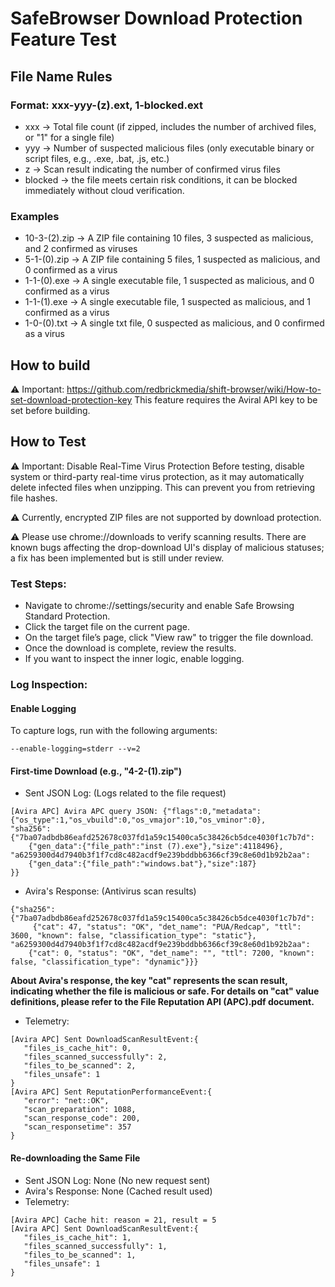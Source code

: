 # SafeBrowser Download Protection Feature Test

## File Name Rules
### Format: xxx-yyy-(z).ext,  1-blocked.ext
- xxx → Total file count (if zipped, includes the number of archived files, or "1" for a single file)
- yyy → Number of suspected malicious files (only executable binary or script files, e.g., .exe, .bat, .js, etc.)
- z → Scan result indicating the number of confirmed virus files
- blocked → the file meets certain risk conditions, it can be blocked immediately without cloud verification.
### Examples
- 10-3-(2).zip → A ZIP file containing 10 files, 3 suspected as malicious, and 2 confirmed as viruses
- 5-1-(0).zip → A ZIP file containing 5 files, 1 suspected as malicious, and 0 confirmed as a virus
- 1-1-(0).exe → A single executable file, 1 suspected as malicious, and 0 confirmed as a virus
- 1-1-(1).exe → A single executable file, 1 suspected as malicious, and 1 confirmed as a virus
- 1-0-(0).txt → A single txt file, 0 suspected as malicious, and 0 confirmed as a virus
## How to build
⚠️ Important: https://github.com/redbrickmedia/shift-browser/wiki/How-to-set-download-protection-key
This feature requires the Aviral API key to be set before building.
## How to Test
⚠️ Important: Disable Real-Time Virus Protection
Before testing, disable system or third-party real-time virus protection, as it may automatically delete infected files when unzipping. This can prevent you from retrieving file hashes.

⚠️ Currently, encrypted ZIP files are not supported by download protection.

⚠️ Please use chrome://downloads to verify scanning results. There are known bugs affecting the drop-download UI's display of malicious statuses; a fix has been implemented but is still under review.
### Test Steps:
- Navigate to chrome://settings/security and enable Safe Browsing Standard Protection.
- Click the target file on the current page.
- On the target file’s page, click "View raw" to trigger the file download.
- Once the download is complete, review the results.
- If you want to inspect the inner logic, enable logging.
### Log Inspection:
#### Enable Logging
To capture logs, run with the following arguments:
```
--enable-logging=stderr --v=2
```
#### First-time Download (e.g., "4-2-(1).zip")
- Sent JSON Log: (Logs related to the file request)
```
[Avira APC] Avira APC query JSON: {"flags":0,"metadata":{"os_type":1,"os_vbuild":0,"os_vmajor":10,"os_vminor":0},
"sha256":
{"7ba07adbdb86eafd252678c037fd1a59c15400ca5c38426cb5dce4030f1c7b7d":
    {"gen_data":{"file_path":"inst (7).exe"},"size":4118496},
"a6259300d4d7940b3f1f7cd8c482acdf9e239bddbb6366cf39c8e60d1b92b2aa":
    {"gen_data":{"file_path":"windows.bat"},"size":187}
}}
```
- Avira's Response: (Antivirus scan results)
```
{"sha256": 
{"7ba07adbdb86eafd252678c037fd1a59c15400ca5c38426cb5dce4030f1c7b7d":
     {"cat": 47, "status": "OK", "det_name": "PUA/Redcap", "ttl": 3600, "known": false, "classification_type": "static"}, 
"a6259300d4d7940b3f1f7cd8c482acdf9e239bddbb6366cf39c8e60d1b92b2aa": 
    {"cat": 0, "status": "OK", "det_name": "", "ttl": 7200, "known": false, "classification_type": "dynamic"}}}
```
**About Avira's response, the key "cat" represents the scan result, indicating whether the file is malicious or safe. For details on "cat" value definitions, please refer to the File Reputation API (APC).pdf document.**
- Telemetry: 
```
[Avira APC] Sent DownloadScanResultEvent:{
   "files_is_cache_hit": 0,
   "files_scanned_successfully": 2,
   "files_to_be_scanned": 2,
   "files_unsafe": 1
}
[Avira APC] Sent ReputationPerformanceEvent:{
   "error": "net::OK",
   "scan_preparation": 1088,
   "scan_response_code": 200,
   "scan_responsetime": 357
}
```
#### Re-downloading the Same File
- Sent JSON Log: None (No new request sent)
- Avira's Response: None (Cached result used)
- Telemetry: 
```
[Avira APC] Cache hit: reason = 21, result = 5
[Avira APC] Sent DownloadScanResultEvent:{
   "files_is_cache_hit": 1,
   "files_scanned_successfully": 1,
   "files_to_be_scanned": 1,
   "files_unsafe": 1
}
```
